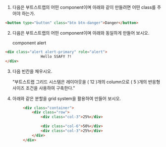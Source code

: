1.  다음은 부트스트랩의 어떤 component이며 아래와 같이 만들려면 어떤 class를 주어야 하는가.

~~~html
<button type="button" class="btn btn-danger">Danger</button>
~~~



2. 다음은 부트스트랩의 어떤 component이며 아래와 동일하게 만들어 보시오.

   component alert

~~~html
<div class="alert alert-primary" role="alert">
                Hello SSAFY ?!
</div>
~~~



3. 다음 빈칸을 채우시오.

   "부트스트랩 그리드 시스템은 레이아웃을 ( 12  )개의 column으로 (   5  )개의 반응형 사이즈 조건을 사용하여 구축한다."



4. 아래와 같은 분할을 grid system을 활용하여 만들어 보시오.

~~~html
        <div class="container">
            <div class="row">
                <div class="col-3">25%</div>
            
                <div class="col-6">50%</div>
                <div class="col-3">25%</div>
            </div>
        </div>
~~~

